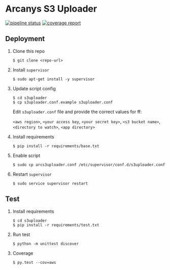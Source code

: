 # Arcanys S3 Uploader

[![pipeline status](https://gitlab.com/roye/s3uploader/badges/master/pipeline.svg)](https://gitlab.com/roye/s3uploader/commits/master)
[![coverage report](https://gitlab.com/roye/s3uploader/badges/master/coverage.svg)](https://gitlab.com/roye/s3uploader/commits/master)

## Deployment

1. Clone this repo

    `$ git clone <repo-url>`

1. Install `supervisor`

    `$ sudo apt-get install -y supervisor`

1. Update script config

    ```
    $ cd s3uploader
    $ cp s3uploader.conf.example s3uploader.conf
    ```

     Edit `s3uploader.conf` file and provide the correct values for ff:

     `<aws region>`,
     `<your access key`,
     `<your secret key>`,
     `<s3 bucket name>`,
     `<directory to watch>`,
     `<app directory>`

1. Install requirements

    ```
    $ pip install -r requirements/base.txt
    ```

1. Enable script

    ```
    $ sudo cp arcs3uploader.conf /etc/supervisor/conf.d/s3uploader.conf
    ```

1. Restart `supervisor`

    ```
    $ sudo service supervisor restart
    ```

## Test

1. Install requirements

    ```
    $ cd s3uploader
    $ pip install -r requirements/test.txt
    ```

1. Run test

    ```
    $ python -m unittest discover
    ```

1. Coverage

    ```
    $ py.test --cov=aws
    ```
